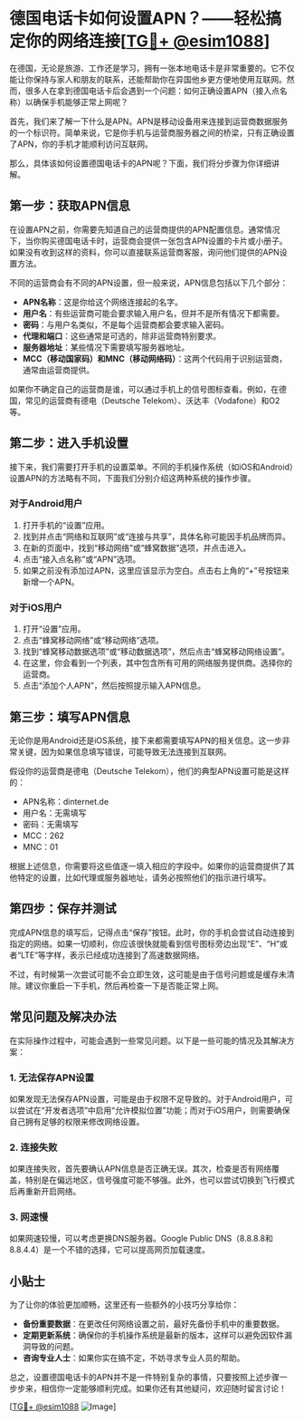 # 德国电话卡如何设置APN？——轻松搞定你的网络连接[[TG💪+ @esim1088](https://t.me/s/esim1088)]

在德国，无论是旅游、工作还是学习，拥有一张本地电话卡是非常重要的。它不仅能让你保持与家人和朋友的联系，还能帮助你在异国他乡更方便地使用互联网。然而，很多人在拿到德国电话卡后会遇到一个问题：如何正确设置APN（接入点名称）以确保手机能够正常上网呢？

首先，我们来了解一下什么是APN。APN是移动设备用来连接到运营商数据服务的一个标识符。简单来说，它是你手机与运营商服务器之间的桥梁，只有正确设置了APN，你的手机才能顺利访问互联网。

那么，具体该如何设置德国电话卡的APN呢？下面，我们将分步骤为你详细讲解。

## 第一步：获取APN信息

在设置APN之前，你需要先知道自己的运营商提供的APN配置信息。通常情况下，当你购买德国电话卡时，运营商会提供一张包含APN设置的卡片或小册子。如果没有收到这样的资料，你可以直接联系运营商客服，询问他们提供的APN设置方法。

不同的运营商会有不同的APN设置，但一般来说，APN信息包括以下几个部分：

- **APN名称**：这是你给这个网络连接起的名字。
- **用户名**：有些运营商可能会要求输入用户名，但并不是所有情况下都需要。
- **密码**：与用户名类似，不是每个运营商都会要求输入密码。
- **代理和端口**：这些通常是可选的，除非运营商特别要求。
- **服务器地址**：某些情况下需要填写服务器地址。
- **MCC（移动国家码）和MNC（移动网络码）**：这两个代码用于识别运营商，通常由运营商提供。

如果你不确定自己的运营商是谁，可以通过手机上的信号图标查看。例如，在德国，常见的运营商有德电（Deutsche Telekom）、沃达丰（Vodafone）和O2等。

## 第二步：进入手机设置

接下来，我们需要打开手机的设置菜单。不同的手机操作系统（如iOS和Android）设置APN的方法略有不同，下面我们分别介绍这两种系统的操作步骤。

### 对于Android用户

1. 打开手机的“设置”应用。
2. 找到并点击“网络和互联网”或“连接与共享”，具体名称可能因手机品牌而异。
3. 在新的页面中，找到“移动网络”或“蜂窝数据”选项，并点击进入。
4. 点击“接入点名称”或“APN”选项。
5. 如果之前没有添加过APN，这里应该显示为空白。点击右上角的“+”号按钮来新增一个APN。

### 对于iOS用户

1. 打开“设置”应用。
2. 点击“蜂窝移动网络”或“移动网络”选项。
3. 找到“蜂窝移动数据选项”或“移动数据选项”，然后点击“蜂窝移动网络设置”。
4. 在这里，你会看到一个列表，其中包含所有可用的网络服务提供商。选择你的运营商。
5. 点击“添加个人APN”，然后按照提示输入APN信息。

## 第三步：填写APN信息

无论你是用Android还是iOS系统，接下来都需要填写APN的相关信息。这一步非常关键，因为如果信息填写错误，可能导致无法连接到互联网。

假设你的运营商是德电（Deutsche Telekom），他们的典型APN设置可能是这样的：

- APN名称：dinternet.de
- 用户名：无需填写
- 密码：无需填写
- MCC：262
- MNC：01

根据上述信息，你需要将这些值逐一填入相应的字段中。如果你的运营商提供了其他特定的设置，比如代理或服务器地址，请务必按照他们的指示进行填写。

## 第四步：保存并测试

完成APN信息的填写后，记得点击“保存”按钮。此时，你的手机会尝试自动连接到指定的网络。如果一切顺利，你应该很快就能看到信号图标旁边出现“E”、“H”或者“LTE”等字样，表示已经成功连接到了高速数据网络。

不过，有时候第一次尝试可能不会立即生效，这可能是由于信号问题或是缓存未清除。建议你重启一下手机，然后再检查一下是否能正常上网。

## 常见问题及解决办法

在实际操作过程中，可能会遇到一些常见问题。以下是一些可能的情况及其解决方案：

### 1. 无法保存APN设置

如果发现无法保存APN设置，可能是由于权限不足导致的。对于Android用户，可以尝试在“开发者选项”中启用“允许模拟位置”功能；而对于iOS用户，则需要确保自己拥有足够的权限来修改网络设置。

### 2. 连接失败

如果连接失败，首先要确认APN信息是否正确无误。其次，检查是否有网络覆盖，特别是在偏远地区，信号强度可能不够强。此外，也可以尝试切换到飞行模式后再重新开启网络。

### 3. 网速慢

如果网速较慢，可以考虑更换DNS服务器。Google Public DNS（8.8.8.8和8.8.4.4）是一个不错的选择，它可以提高网页加载速度。

## 小贴士

为了让你的体验更加顺畅，这里还有一些额外的小技巧分享给你：

- **备份重要数据**：在更改任何网络设置之前，最好先备份手机中的重要数据。
- **定期更新系统**：确保你的手机操作系统是最新的版本，这样可以避免因软件漏洞导致的问题。
- **咨询专业人士**：如果你实在搞不定，不妨寻求专业人员的帮助。

总之，设置德国电话卡的APN并不是一件特别复杂的事情，只要按照上述步骤一步步来，相信你一定能够顺利完成。如果你还有其他疑问，欢迎随时留言讨论！

[[TG💪+ @esim1088](https://t.me/s/esim1088) ![Image](https://i.postimg.cc/4NQfJmqS/Snipaste-2025-05-13-00-14-12.png)]